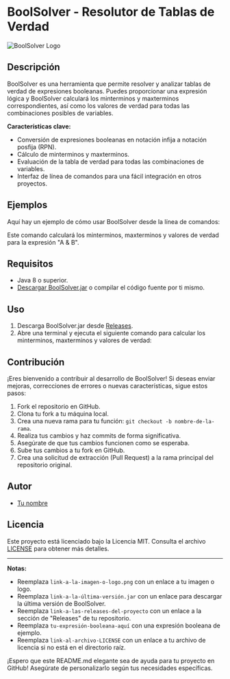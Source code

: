 # **BoolSolver - Resolutor de Tablas de Verdad**

![BoolSolver Logo](https://superinteresante7.files.wordpress.com/2011/10/conjuncion1.png)

## Descripción

BoolSolver es una herramienta que permite resolver y analizar tablas de verdad de expresiones booleanas. Puedes proporcionar una expresión lógica y BoolSolver calculará los minterminos y maxterminos correspondientes, así como los valores de verdad para todas las combinaciones posibles de variables.

**Características clave:**

- Conversión de expresiones booleanas en notación infija a notación posfija (RPN).
- Cálculo de minterminos y maxterminos.
- Evaluación de la tabla de verdad para todas las combinaciones de variables.
- Interfaz de línea de comandos para una fácil integración en otros proyectos.

## Ejemplos

Aquí hay un ejemplo de cómo usar BoolSolver desde la línea de comandos:

Este comando calculará los minterminos, maxterminos y valores de verdad para la expresión "A & B".

## Requisitos

- Java 8 o superior.
- [Descargar BoolSolver.jar](link-a-la-última-versión.jar) o compilar el código fuente por ti mismo.

## Uso

1. Descarga BoolSolver.jar desde [Releases](link-a-las-releases-del-proyecto).
2. Abre una terminal y ejecuta el siguiente comando para calcular los minterminos, maxterminos y valores de verdad:


## Contribución

¡Eres bienvenido a contribuir al desarrollo de BoolSolver! Si deseas enviar mejoras, correcciones de errores o nuevas características, sigue estos pasos:

1. Fork el repositorio en GitHub.
2. Clona tu fork a tu máquina local.
3. Crea una nueva rama para tu función: `git checkout -b nombre-de-la-rama`.
4. Realiza tus cambios y haz commits de forma significativa.
5. Asegúrate de que tus cambios funcionen como se esperaba.
6. Sube tus cambios a tu fork en GitHub.
7. Crea una solicitud de extracción (Pull Request) a la rama principal del repositorio original.

## Autor

- [Tu nombre](tu-email@ejemplo.com)

## Licencia

Este proyecto está licenciado bajo la Licencia MIT. Consulta el archivo [LICENSE](link-al-archivo-LICENSE) para obtener más detalles.

---
**Notas:**

- Reemplaza `link-a-la-imagen-o-logo.png` con un enlace a tu imagen o logo.
- Reemplaza `link-a-la-última-versión.jar` con un enlace para descargar la última versión de BoolSolver.
- Reemplaza `link-a-las-releases-del-proyecto` con un enlace a la sección de "Releases" de tu repositorio.
- Reemplaza `tu-expresión-booleana-aquí` con una expresión booleana de ejemplo.
- Reemplaza `link-al-archivo-LICENSE` con un enlace a tu archivo de licencia si no está en el directorio raíz.

¡Espero que este README.md elegante sea de ayuda para tu proyecto en GitHub! Asegúrate de personalizarlo según tus necesidades específicas.


